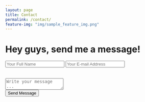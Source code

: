 ```yaml
---
layout: page
title: Contact
permalink: /contact/
feature-img: "img/sample_feature_img.png"
---
```


<h1 id="form-header"> Hey guys, send me a message! </h1>
<form action="https://getsimpleform.com/messages?form_api_token=97e63a4fa0551a050307c5b249059e18" method="post">
  <!-- the redirect_to is optional, the form will redirect to the referrer on submission -->
  <!-- #2 -->
  <div class="flex">
    <input type='hidden' name='redirect_to' value='http://www.abeanderson.me/thank-you/' />
    <!-- build local thank you page  -->
    <input type='text' name='name' placeholder='Your Full Name' />
    <input type='email' name='email' placeholder='Your E-mail Address' />
  </div>
  <br><br>
  <textarea name='message' placeholder='Write your message ...'></textarea>
  <br>
  <input type='submit' value='Send Message' />
</form>
